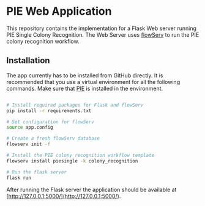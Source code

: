 # PIE Web Application

This repository contains the implementation for a Flask Web server running PIE Single Colony Recognition. The Web Server uses [flowServ](https://github.com/scailfin/flowserv-core) to run the PIE colony recognition workflow.


## Installation

The app currently has to be installed from GitHub directly. It is recommended that you use a virtual environment for all the following commands. Make sure that [PIE](https://github.com/Siegallab/PIE) is installed in the environment.

```bash

# Install required packages for Flask and flowServ
pip install -r requirements.txt

# Set configuration for flowServ
source app.config

# Create a fresh flowServ database
flowserv init -f

# Install the PIE colony recognition workflow template
flowserv install piesingle -k colony_recognition

# Run the flask server
flask run
```

After running the Flask server the application should be available at [http://127.0.0.1:5000/](http://127.0.0.1:5000/).
